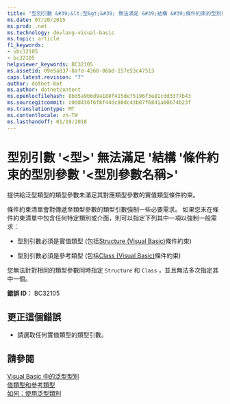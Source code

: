 ```yaml
---
title: "型別引數 &#39;&lt;型&gt;&#39; 無法滿足 &#39;結構 &#39;條件約束的型別參數 &#39;&lt;型別參數名稱&gt;&#39;"
ms.date: 07/20/2015
ms.prod: .net
ms.technology: devlang-visual-basic
ms.topic: article
f1_keywords:
- vbc32105
- bc32105
helpviewer_keywords: BC32105
ms.assetid: 09e5a837-8afd-4360-86bd-157e53c47513
caps.latest.revision: "7"
author: dotnet-bot
ms.author: dotnetcontent
ms.openlocfilehash: 8bd5a9b6d9a188f415de75196f3e81cdd3377b43
ms.sourcegitcommit: c0dd436f6f8f44dc80dc43b07f6841a00b74b23f
ms.translationtype: MT
ms.contentlocale: zh-TW
ms.lasthandoff: 01/19/2018
---
```

# <a name="type-argument-39lttypeargumentnamegt39-does-not-satisfy-the-39structure39-constraint-for-type-parameter-39lttypeparameternamegt39"></a>型別引數 &#39;&lt;型&gt;&#39; 無法滿足 &#39;結構 &#39;條件約束的型別參數 &#39;&lt;型別參數名稱&gt;&#39;
提供給泛型類型的類型參數未滿足其對應類型參數的實值類型條件約束。  
  
 條件約束清單會對傳遞至類型參數的類型引數強制一些必要需求。 如果您未在條件約束清單中包含任何特定類別或介面，則可以指定下列其中一項以強制一般需求：  
  
-   型別引數必須是實值類型 (包括[Structure (Visual Basic)](http://msdn.microsoft.com/library/263ce115-ac36-4c05-8cb7-0e0eead5c6d0)條件約束)  
  
-   型別引數必須是參考類型 (包括[Class (Visual Basic)](http://msdn.microsoft.com/library/0777c6e6-46bc-451b-ad70-57b49d4ef4f7)條件約束)  
  
 您無法針對相同的類型參數同時指定 `Structure` 和 `Class` ，並且無法多次指定其中一個。  
  
 **錯誤 ID︰** BC32105  
  
## <a name="to-correct-this-error"></a>更正這個錯誤  
  
-   請選取任何實值類型的類型引數。  
  
## <a name="see-also"></a>請參閱  
 [Visual Basic 中的泛型型別](../../visual-basic/programming-guide/language-features/data-types/generic-types.md)  
 [值類型和參考類型](../../visual-basic/programming-guide/language-features/data-types/value-types-and-reference-types.md)  
 [如何：使用泛型類別](../../visual-basic/programming-guide/language-features/data-types/how-to-use-a-generic-class.md)
